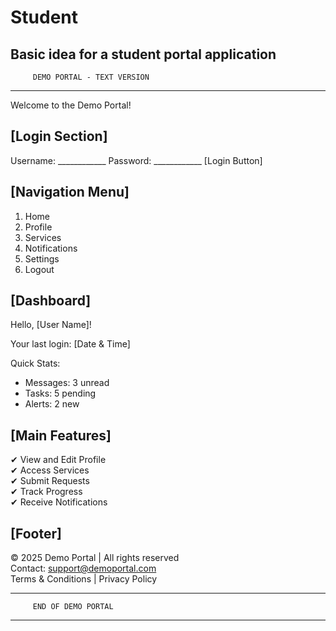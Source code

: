# Student
Basic idea for a student portal application
----------------------------------------
         DEMO PORTAL - TEXT VERSION
----------------------------------------

Welcome to the Demo Portal!

[Login Section]
----------------
Username: ____________
Password: ____________
[Login Button]

[Navigation Menu]
-------------------
1. Home
2. Profile
3. Services
4. Notifications
5. Settings
6. Logout

[Dashboard]
-------------
Hello, [User Name]!

Your last login: [Date & Time]

Quick Stats:
- Messages: 3 unread
- Tasks: 5 pending
- Alerts: 2 new

[Main Features]
-----------------
✔ View and Edit Profile  
✔ Access Services  
✔ Submit Requests  
✔ Track Progress  
✔ Receive Notifications  

[Footer]
----------
© 2025 Demo Portal | All rights reserved  
Contact: support@demoportal.com  
Terms & Conditions | Privacy Policy

----------------------------------------
         END OF DEMO PORTAL
----------------------------------------
